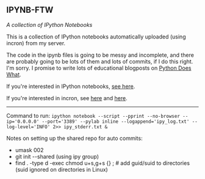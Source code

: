 ## IPYNB-FTW
_A collection of IPython Notebooks_

This is a collection of IPython notebooks automatically uploaded (using incron) from my server.

The code in the ipynb files is going to be messy and incomplete, and there are probably going to be lots of them and lots of commits, if I do this right. I'm sorry. I promise to write lots of educational blogposts on [Python Does What](http://pythondoeswhat.blogspot.com).

If you're interested in IPython notebooks, [see here](http://ipython.org/ipython-doc/dev/interactive/htmlnotebook.html).

If you're interested in incron, see [here](http://makuro.wordpress.com/2009/10/16/less-and-incron/) and [here](http://www.cyberciti.biz/faq/linux-inotify-examples-to-replicate-directories/).

-----
Command to run: `ipython notebook --script --pprint --no-browser --ip='0.0.0.0' --port='3389' --pylab inline --logappend='ipy_log.txt' --log-level='INFO' 2>> ipy_stderr.txt &`

Notes on setting up the shared repo for auto commits:

  * umask 002
  * git init --shared (using ipy group)
  * find . -type d -exec chmod u+s,g+s {} \; # add guid/suid to directories (suid ignored on directories in Linux)